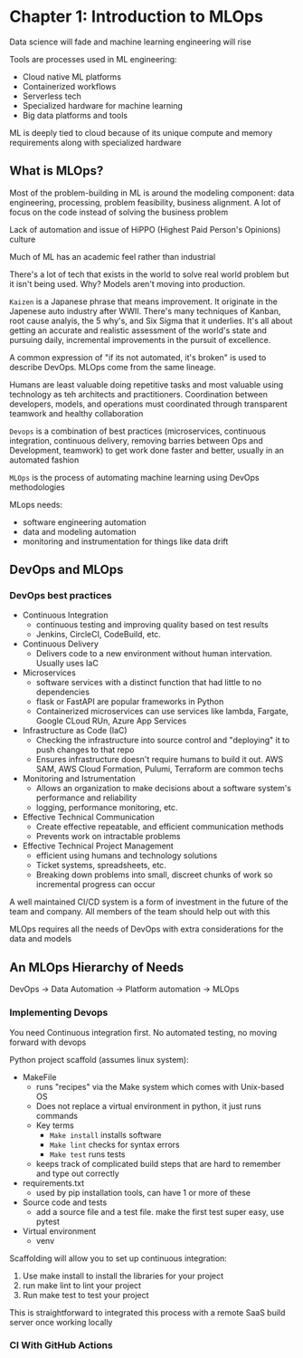 # Chapter 1: Introduction to MLOps

Data science will fade and machine learning engineering will rise

Tools are processes used in ML engineering:

- Cloud native ML platforms
- Containerized workflows
- Serverless tech
- Specialized hardware for machine learning
- Big data platforms and tools

ML is deeply tied to cloud because of its unique compute and memory requirements along with specialized hardware

## What is MLOps?

Most of the problem-building in ML is around the modeling component: data engineering, processing, problem feasibility, business alignment. A lot of focus on the code instead of solving the business problem

Lack of automation and issue of HiPPO (Highest Paid Person's Opinions) culture

Much of ML has an academic feel rather than industrial

There's a lot of tech that exists in the world to solve real world problem but it isn't being used. Why? Models aren't moving into production.

`Kaizen` is a Japanese phrase that means improvement. It originate in the Japenese auto industry after WWII. There's many techniques of Kanban, root cause analyis, the 5 why's, and Six Sigma that it underlies. It's all about getting an accurate and realistic assessment of the world's state and pursuing daily, incremental improvements in the pursuit of excellence.

A common expression of "if its not automated, it's broken" is used to describe DevOps. MLOps come from the same lineage.

Humans are least valuable doing repetitive tasks and most valuable using technology as teh architects and practitioners. Coordination between developers, models, and operations must coordinated through transparent teamwork and healthy collaboration

`Devops` is a combination of best practices (microservices, continuous integration, continuous delivery, removing barries between Ops and Development, teamwork) to get work done faster and better, usually in an automated fashion

`MLOps` is the process of automating machine learning using DevOps methodologies

MLops needs:

- software engineering automation
- data and modeling automation
- monitoring and instrumentation for things like data drift

## DevOps and MLOps

### DevOps best practices

- Continuous Integration
  - continuous testing and improving quality based on test results
  - Jenkins, CircleCI, CodeBuild, etc.
- Continuous Delivery
  - Delivers code to a new environment without human intervation. Usually uses IaC
- Microservices
  - software services with a distinct function that had little to no dependencies
  - flask or FastAPI are popular frameworks in Python
  - Containerized microservices can use services like lambda, Fargate, Google CLoud RUn, Azure App Services
- Infrastructure as Code (IaC)
  - Checking the infrastructure into source control and "deploying" it to push changes to that repo
  - Ensures infrastructure doesn't require humans to build it out. AWS SAM, AWS Cloud Formation, Pulumi, Terraform are common techs
- Monitoring and Istrumentation
  - Allows an organization to make decisions about a software system's performance and reliability
  - logging, performance monitoring, etc.
- Effective Technical Communication
  - Create effective repeatable, and efficient communication methods
  - Prevents work on intractable problems
- Effective Technical Project Management
  - efficient using humans and technology solutions
  - Ticket systems, spreadsheets, etc.
  - Breaking down problems into small, discreet chunks of work so incremental progress can occur

A well maintained CI/CD system is a form of investment in the future of the team and company. All members of the team should help out with this

MLOps requires all the needs of DevOps with extra considerations for the data and models

## An MLOps Hierarchy of Needs

DevOps -> Data Automation -> Platform automation -> MLOps

### Implementing Devops

You need Continuous integration first. No automated testing, no moving forward with devops

Python project scaffold (assumes linux system):

- MakeFile
  - runs "recipes" via the Make system which comes with Unix-based OS
  - Does not replace a virtual environment in python, it just runs commands
  - Key terms
    - `Make install` installs software
    - `Make lint` checks for syntax errors
    - `Make test` runs tests
  - keeps track of complicated build steps that are hard to remember and type out correctly
- requirements.txt
  - used by pip installation tools, can have 1 or more of these
- Source code and tests
  - add a source file and a test file. make the first test super easy, use pytest
- Virtual environment
  - venv

Scaffolding will allow you to set up continuous integration:

1. Use make install to install the libraries for your project
2. run make lint to lint your project
3. Run make test to test your project

This is straightforward to integrated this process with a remote SaaS build server once working locally

### CI With GitHub Actions

